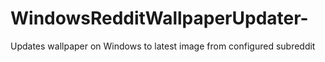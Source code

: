 # WindowsRedditWallpaperUpdater-
Updates wallpaper on Windows to latest image from configured subreddit

